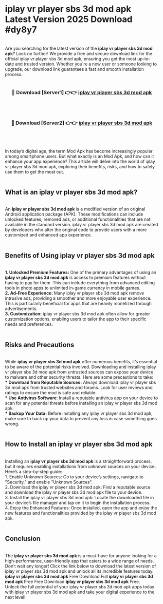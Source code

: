 # iplay vr player sbs 3d mod apk Latest Version 2025 Download #dy8y7<br>
<br>
Are you searching for the latest version of the <strong>iplay vr player sbs 3d mod apk</strong>? Look no further! We provide a free and secure download link for the official iplay vr player sbs 3d mod apk, ensuring you get the most up-to-date and trusted version. Whether you're a new user or someone looking to upgrade, our download link guarantees a fast and smooth installation process.
<br>
<br>
<div align="center">
<h3>🔴 Download [Server1] 👉👉 <a href="https://modyolo.store/iplay_vr_player_sbs_3d_mod_apk">iplay vr player sbs 3d mod apk</a></h3><br>
<br>
<h3>🔴 Download [Server2] 👉👉 <a href="https://modyolo.store/=iplay_vr_player_sbs_3d_mod_apk">iplay vr player sbs 3d mod apk</a></h3><br>
</div>
<br>
<br>
In today’s digital age, the term Mod Apk has become increasingly popular among smartphone users. But what exactly is an Mod Apk, and how can it enhance your app experience? This article will delve into the world of iplay vr player sbs 3d mod apk, exploring their benefits, risks, and how to safely use them to get the most out.
<br>
<br>
<h2>What is an iplay vr player sbs 3d mod apk?</h2>
<br>
An <strong>iplay vr player sbs 3d mod apk</strong> is a modified version of an original Android application package (APK). These modifications can include unlocked features, removed ads, or additional functionalities that are not available in the standard version. iplay vr player sbs 3d mod apk are created by developers who alter the original code to provide users with a more customized and enhanced app experience.
<br>
<br>
<h2>Benefits of Using iplay vr player sbs 3d mod apk</h2>
<br>
<strong> 1. Unlocked Premium Features:</strong> One of the primary advantages of using an <strong>iplay vr player sbs 3d mod apk</strong> is access to premium features without having to pay for them. This can include everything from advanced editing tools in photo apps to unlimited in-game currency in mobile games.
<br>
<strong> 2. Ad-Free Experience:</strong> Many iplay vr player sbs 3d mod apk remove intrusive ads, providing a smoother and more enjoyable user experience. This is particularly beneficial for apps that are heavily monetized through advertisements.
<br>
<strong> 3. Customization:</strong> iplay vr player sbs 3d mod apk often allow for greater customization options, enabling users to tailor the app to their specific needs and preferences.
<br>
<br>
<h2>Risks and Precautions</h2>
<br>
While <strong>iplay vr player sbs 3d mod apk</strong> offer numerous benefits, it’s essential to be aware of the potential risks involved. Downloading and installing iplay vr player sbs 3d mod apk from untrusted sources can expose your device to malware and other security threats. Here are some precautions to take:
<br>
<strong> * Download from Reputable Sources:</strong> Always download iplay vr player sbs 3d mod apk from trusted websites and forums. Look for user reviews and ratings to ensure the mod is safe and reliable.
<br>
<strong> * Use Antivirus Software:</strong> Install a reputable antivirus app on your device to scan for any potential threats before installing an iplay vr player sbs 3d mod apk.
<br>
<strong> * Backup Your Data:</strong> Before installing any iplay vr player sbs 3d mod apk, make sure to back up your data to prevent any loss in case something goes wrong.
<br>
<br>
<h2>How to Install an iplay vr player sbs 3d mod apk</h2>
<br>
Installing an <strong>iplay vr player sbs 3d mod apk</strong> is a straightforward process, but it requires enabling installations from unknown sources on your device. Here’s a step-by-step guide:
<br>
 1. Enable Unknown Sources: Go to your device’s settings, navigate to "Security," and enable "Unknown Sources".
<br>
 2. Download the iplay vr player sbs 3d mod apk: Find a reputable source and download the iplay vr player sbs 3d mod apk file to your device.
<br>
 3. Install the iplay vr player sbs 3d mod apk: Locate the downloaded file in your device’s file manager and tap on it to begin the installation process.
<br>
 4. Enjoy the Enhanced Features: Once installed, open the app and enjoy the new features and functionalities provided by the iplay vr player sbs 3d mod apk.
<br>
<br>
<h2><strong>Conclusion</strong></h2>
<br>
The <strong>iplay vr player sbs 3d mod apk</strong> is a must-have for anyone looking for a high-performance, user-friendly app that caters to a wide range of needs. Don’t wait any longer! Click the link below to download the latest version of iplay vr player sbs 3d mod apk and unlock all its incredible features today.
<br>
<strong>iplay vr player sbs 3d mod apk</strong> Free Download Full <strong>iplay vr player sbs 3d mod apk</strong> Free Free Download <strong>iplay vr player sbs 3d mod apk</strong> Free.
<br>
Unlock the full potential of your iplay vr player sbs 3d mod apk apps today with iplay vr player sbs 3d mod apk and take your digital experience to the next level!

